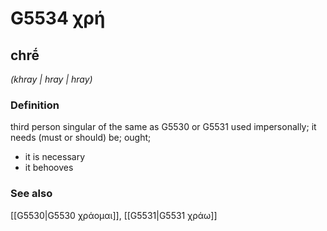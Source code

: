 # G5534 χρή

## chrḗ

_(khray | hray | hray)_

### Definition

third person singular of the same as G5530 or G5531 used impersonally; it needs (must or should) be; ought; 

- it is necessary
- it behooves

### See also

[[G5530|G5530 χράομαι]], [[G5531|G5531 χράω]]
